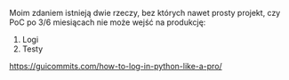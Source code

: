 

Moim zdaniem istnieją dwie rzeczy, bez których nawet prosty projekt, czy PoC po 3/6 miesiącach nie może wejść na produkcję:
1. Logi
2. Testy


https://guicommits.com/how-to-log-in-python-like-a-pro/